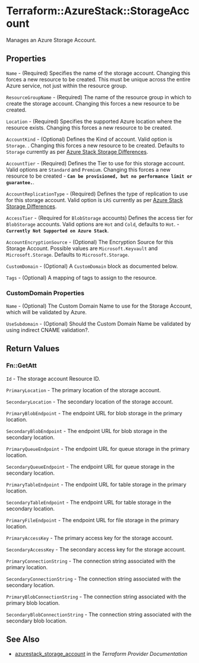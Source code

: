 # Terraform::AzureStack::StorageAccount

Manages an Azure Storage Account.

## Properties

`Name` - (Required) Specifies the name of the storage account. Changing this forces a new resource to be created. This must be unique across the entire Azure service, not just within the resource group.

`ResourceGroupName` - (Required) The name of the resource group in which to create the storage account. Changing this forces a new resource to be created.

`Location` - (Required) Specifies the supported Azure location where the resource exists. Changing this forces a new resource to be created.

`AccountKind` - (Optional) Defines the Kind of account. Valid option is `Storage`. . Changing this forces a new resource to be created. Defaults to `Storage` currently as per [Azure Stack Storage Differences](https://docs.microsoft.com/en-us/azure/azure-stack/user/azure-stack-acs-differences).

`AccountTier` - (Required) Defines the Tier to use for this storage account. Valid options are `Standard` and `Premium`. Changing this forces a new resource to be created - **`Can be provisioned, but no performance limit or guarantee.`**.

`AccountReplicationType` - (Required) Defines the type of replication to use for this storage account. Valid option is `LRS` currently as per [Azure Stack Storage Differences](https://docs.microsoft.com/en-us/azure/azure-stack/user/azure-stack-acs-differences).

`AccessTier` - (Required for `BlobStorage` accounts) Defines the access tier for `BlobStorage` accounts. Valid options are `Hot` and `Cold`, defaults to `Hot`. - **`Currently Not Supported on Azure Stack`**.

`AccountEncryptionSource` - (Optional) The Encryption Source for this Storage Account. Possible values are `Microsoft.Keyvault` and `Microsoft.Storage`. Defaults to `Microsoft.Storage`.

`CustomDomain` - (Optional) A `CustomDomain` block as documented below.

`Tags` - (Optional) A mapping of tags to assign to the resource.

### CustomDomain Properties

`Name` - (Optional) The Custom Domain Name to use for the Storage Account, which will be validated by Azure.

`UseSubdomain` - (Optional) Should the Custom Domain Name be validated by using indirect CNAME validation?.


## Return Values

### Fn::GetAtt

`Id` - The storage account Resource ID.

`PrimaryLocation` - The primary location of the storage account.

`SecondaryLocation` - The secondary location of the storage account.

`PrimaryBlobEndpoint` - The endpoint URL for blob storage in the primary location.

`SecondaryBlobEndpoint` - The endpoint URL for blob storage in the secondary location.

`PrimaryQueueEndpoint` - The endpoint URL for queue storage in the primary location.

`SecondaryQueueEndpoint` - The endpoint URL for queue storage in the secondary location.

`PrimaryTableEndpoint` - The endpoint URL for table storage in the primary location.

`SecondaryTableEndpoint` - The endpoint URL for table storage in the secondary location.

`PrimaryFileEndpoint` - The endpoint URL for file storage in the primary location.

`PrimaryAccessKey` - The primary access key for the storage account.

`SecondaryAccessKey` - The secondary access key for the storage account.

`PrimaryConnectionString` - The connection string associated with the primary location.

`SecondaryConnectionString` - The connection string associated with the secondary location.

`PrimaryBlobConnectionString` - The connection string associated with the primary blob location.

`SecondaryBlobConnectionString` - The connection string associated with the secondary blob location.

## See Also

* [azurestack_storage_account](https://www.terraform.io/docs/providers/azurestack/r/storage_account.html) in the _Terraform Provider Documentation_